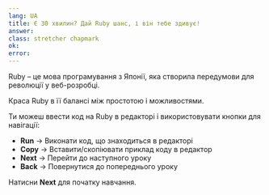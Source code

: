 ```yaml
---
lang: UA
title: Є 30 хвилин? Дай Ruby шанс, і він тебе здивує!
answer:
class: stretcher chapmark
ok:
error:
---
```


Ruby – це мова програмування з Японії, яка створила передумови для революції у веб-розробці.

Краса Ruby в її балансі між простотою і можливостями.

Ти можеш ввести код на Ruby в редакторі і використовувати кнопки для навігації:

- __Run__ &rarr; Виконати код, що знаходиться в редакторі
- __Copy__ &rarr; Вставити/скопіювати приклад коду в редактор
- __Next__ &rarr; Перейти до наступного уроку
- __Back__ &rarr; Повернутися до попереднього уроку

<div class="foxes">Натисни <strong>Next</strong> для початку навчання.</div>
